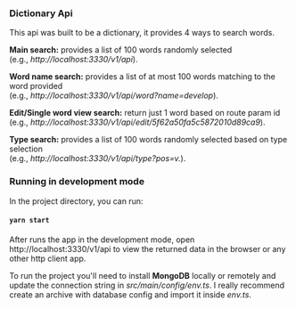 ### Dictionary Api

This api was built to be a dictionary, it provides 4 ways to search words.

**Main search:** provides a list of 100 words randomly selected  
(e.g., *http://localhost:3330/v1/api*).

**Word name search:** provides a list of at most 100 words matching to the word provided  
(e.g., *http://localhost:3330/v1/api/word?name=develop*).

**Edit/Single word view search:** return just 1 word based on route param id  
(e.g., *http://localhost:3330/v1/api/edit/5f62a50fa5c5872010d89ca9*).

**Type search:** provides a list of 100 words randomly selected based on type selection  
(e.g., *http://localhost:3330/v1/api/type?pos=v.*).

### Running in development mode

In the project directory, you can run:

#### `yarn start`

After runs the app in the development mode, open http://localhost:3330/v1/api to view the returned data in the browser or any other http client app.

To run the project you'll need to install **MongoDB** locally or remotely and update the connection string in *src/main/config/env.ts*. I really recommend create an archive with database config and import it inside *env.ts*.
